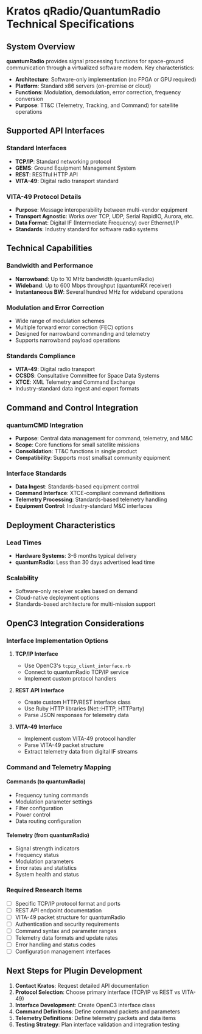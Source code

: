 # Kratos qRadio/QuantumRadio Technical Specifications

## System Overview

**quantumRadio** provides signal processing functions for space-ground communication through a virtualized software modem. Key characteristics:

- **Architecture**: Software-only implementation (no FPGA or GPU required)
- **Platform**: Standard x86 servers (on-premise or cloud)
- **Functions**: Modulation, demodulation, error correction, frequency conversion
- **Purpose**: TT&C (Telemetry, Tracking, and Command) for satellite operations

## Supported API Interfaces

### Standard Interfaces
- **TCP/IP**: Standard networking protocol
- **GEMS**: Ground Equipment Management System
- **REST**: RESTful HTTP API
- **VITA-49**: Digital radio transport standard

### VITA-49 Protocol Details
- **Purpose**: Message interoperability between multi-vendor equipment
- **Transport Agnostic**: Works over TCP, UDP, Serial RapidIO, Aurora, etc.
- **Data Format**: Digital IF (Intermediate Frequency) over Ethernet/IP
- **Standards**: Industry standard for software radio systems

## Technical Capabilities

### Bandwidth and Performance
- **Narrowband**: Up to 10 MHz bandwidth (quantumRadio)
- **Wideband**: Up to 600 Mbps throughput (quantumRX receiver)
- **Instantaneous BW**: Several hundred MHz for wideband operations

### Modulation and Error Correction
- Wide range of modulation schemes
- Multiple forward error correction (FEC) options
- Designed for narrowband commanding and telemetry
- Supports narrowband payload operations

### Standards Compliance
- **VITA-49**: Digital radio transport
- **CCSDS**: Consultative Committee for Space Data Systems
- **XTCE**: XML Telemetry and Command Exchange
- Industry-standard data ingest and export formats

## Command and Control Integration

### quantumCMD Integration
- **Purpose**: Central data management for command, telemetry, and M&C
- **Scope**: Core functions for small satellite missions
- **Consolidation**: TT&C functions in single product
- **Compatibility**: Supports most smallsat community equipment

### Interface Standards
- **Data Ingest**: Standards-based equipment control
- **Command Interface**: XTCE-compliant command definitions
- **Telemetry Processing**: Standards-based telemetry handling
- **Equipment Control**: Industry-standard M&C interfaces

## Deployment Characteristics

### Lead Times
- **Hardware Systems**: 3-6 months typical delivery
- **quantumRadio**: Less than 30 days advertised lead time

### Scalability
- Software-only receiver scales based on demand
- Cloud-native deployment options
- Standards-based architecture for multi-mission support

## OpenC3 Integration Considerations

### Interface Implementation Options

1. **TCP/IP Interface**
   - Use OpenC3's `tcpip_client_interface.rb`
   - Connect to quantumRadio TCP/IP service
   - Implement custom protocol handlers

2. **REST API Interface**
   - Create custom HTTP/REST interface class
   - Use Ruby HTTP libraries (Net::HTTP, HTTParty)
   - Parse JSON responses for telemetry data

3. **VITA-49 Interface**
   - Implement custom VITA-49 protocol handler
   - Parse VITA-49 packet structure
   - Extract telemetry data from digital IF streams

### Command and Telemetry Mapping

#### Commands (to quantumRadio)
- Frequency tuning commands
- Modulation parameter settings
- Filter configuration
- Power control
- Data routing configuration

#### Telemetry (from quantumRadio)
- Signal strength indicators
- Frequency status
- Modulation parameters
- Error rates and statistics
- System health and status

### Required Research Items
- [ ] Specific TCP/IP protocol format and ports
- [ ] REST API endpoint documentation
- [ ] VITA-49 packet structure for quantumRadio
- [ ] Authentication and security requirements
- [ ] Command syntax and parameter ranges
- [ ] Telemetry data formats and update rates
- [ ] Error handling and status codes
- [ ] Configuration management interfaces

## Next Steps for Plugin Development

1. **Contact Kratos**: Request detailed API documentation
2. **Protocol Selection**: Choose primary interface (TCP/IP vs REST vs VITA-49)
3. **Interface Development**: Create OpenC3 interface class
4. **Command Definitions**: Define command packets and parameters
5. **Telemetry Definitions**: Define telemetry packets and data items
6. **Testing Strategy**: Plan interface validation and integration testing